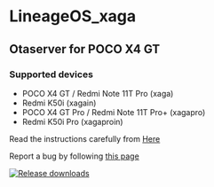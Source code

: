 # LineageOS_xaga

## Otaserver for POCO X4 GT ##

### Supported devices ###
- POCO X4 GT / Redmi Note 11T Pro (xaga)
- Redmi K50i (xagain)
- POCO X4 GT Pro / Redmi Note 11T Pro+ (xagapro)
- Redmi K50i Pro (xagaproin)

Read the instructions carefully from [Here](https://itsvixano.gitlab.io/lineageos_flashing/)

Report a bug by following [this page](https://guide.itsvixano.me/troubleshooting/)

[![Release downloads](https://img.shields.io/github/downloads/ItsVixano-releases/LineageOS_xaga/total.svg)](https://github.com/ItsVixano-releases/LineageOS_xaga/releases/)
